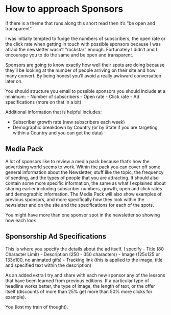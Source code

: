 # How to approach Sponsors

If there is a theme that runs along this short read then it’s “be open and transparent”.

I was initially tempted to fudge the numbers of subscribers, the open rate or the click rate when getting in touch with possible sponsors because I was afraid the newsletter wasn’t “rockstar” enough. Fortunately I didn’t and I encourage you to do the same and be open and transparent.

Sponsors are going to know exactly how well their spots are doing because they’ll be looking at the number of people arriving on their site and how many convert. By being honest you’ll avoid a really awkward conversation later on.

You should structure you email to possible sponsors you should include at a minimum: - Number of subscribers - Open rate - Click rate - Ad specifications \(more on that in a bit\)

Additional information that is helpful includes:

* Subscriber growth rate \(new subscribers each week\)
* Demographic breakdown by Country \(or by State if you are targeting within a Country and you can get the data\)

## Media Pack <a id="media-pack"></a>

A lot of sponsors like to review a media pack because that’s how the advertising world seems to work. Within the pack you can cover off some general information about the Newsletter, stuff like the topic, the frequency of sending, and the types of people that you are attracting. It should also contain some more specific information, the same as what I explained about sharing earlier including subscriber numbers, growth, open and click rates and demographic information. The Media Pack will also show examples of previous sponsors, and more specifically how they look within the newsletter and on the site and the specifications for each of the spots.

You might have more than one sponsor spot in the newsletter so showing how each look

## Sponsorship Ad Specifications <a id="sponsorship-ad-specifications"></a>

This is where you specify the details about the ad itself. I specify - Title \(80 Character Limit\) - Description \(250 - 350 characters\) - Image \(125x125 or 133x100, no animated gifs\) - Tracking link \(this is applied to the image, title and specified text within the description\)

As an added extra I try and share with each new sponsor any of the lessons that have been learned from previous editions. If a particular type of headline works better, the type of image, the length of text, or the offer itself \(discounts of more than 25% get more than 50% more clicks for example\).

You \(lost my train of thought\).

